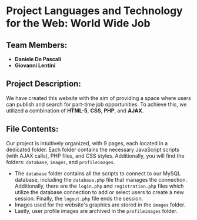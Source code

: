 # Project Languages and Technology for the Web: World Wide Job

## Team Members:
- **Daniele De Pascali**
- **Giovanni Lentini**

## Project Description:
We have created this website with the aim of providing a space where users can publish and search for part-time job opportunities. To achieve this, we utilized a combination of **HTML-5**, **CSS**, **PHP**, and **AJAX**.

## File Contents:
Our project is intuitively organized, with 9 pages, each located in a dedicated folder. Each folder contains the necessary JavaScript scripts (with AJAX calls), PHP files, and CSS styles. Additionally, you will find the folders: `database`, `images`, and `profileimages`.

- The `database` folder contains all the scripts to connect to our MySQL database, including the `database.php` file that manages the connection. Additionally, there are the `login.php` and `registration.php` files which utilize the database connection to add or select users to create a new session. Finally, the `logout.php` file ends the session.
- Images used for the website's graphics are stored in the `images` folder.
- Lastly, user profile images are archived in the `profileimages` folder.
